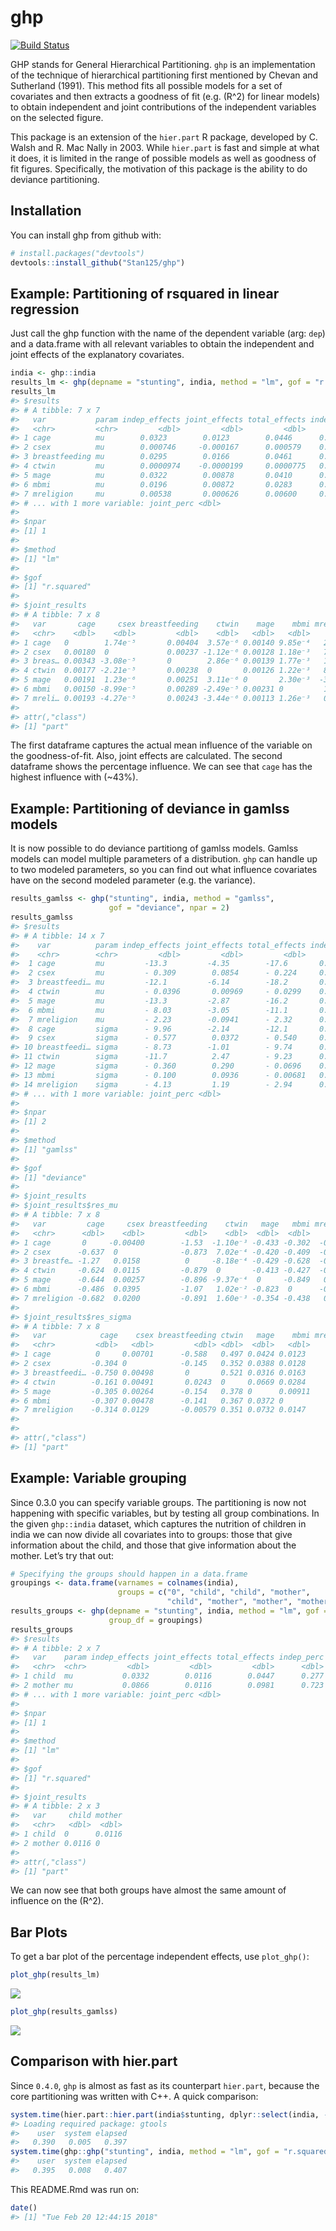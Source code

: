 
<!-- README.md is generated from README.Rmd. Please edit that file -->

# ghp

[![Build
Status](https://travis-ci.org/Stan125/ghp.svg?branch=master)](https://travis-ci.org/Stan125/ghp)

GHP stands for General Hierarchical Partitioning. `ghp` is an
implementation of the technique of hierarchical partitioning first
mentioned by Chevan and Sutherland (1991). This method fits all possible
models for a set of covariates and then extracts a goodness of fit (e.g.
\(R^2\) for linear models) to obtain independent and joint contributions
of the independent variables on the selected figure.

This package is an extension of the `hier.part` R package, developed by
C. Walsh and R. Mac Nally in 2003. While `hier.part` is fast and simple
at what it does, it is limited in the range of possible models as well
as goodness of fit figures. Specifically, the motivation of this package
is the ability to do deviance partitioning.

## Installation

You can install ghp from github with:

``` r
# install.packages("devtools")
devtools::install_github("Stan125/ghp")
```

## Example: Partitioning of rsquared in linear regression

Just call the ghp function with the name of the dependent variable (arg:
`dep`) and a data.frame with all relevant variables to obtain the
independent and joint effects of the explanatory covariates.

``` r
india <- ghp::india
results_lm <- ghp(depname = "stunting", india, method = "lm", gof = "r.squared")
results_lm
#> $results
#> # A tibble: 7 x 7
#>   var           param indep_effects joint_effects total_effects indep_perc
#>   <chr>         <chr>         <dbl>         <dbl>         <dbl>      <dbl>
#> 1 cage          mu        0.0323        0.0123        0.0446      0.269   
#> 2 csex          mu        0.000746     -0.000167      0.000579    0.00623 
#> 3 breastfeeding mu        0.0295        0.0166        0.0461      0.246   
#> 4 ctwin         mu        0.0000974    -0.0000199     0.0000775   0.000814
#> 5 mage          mu        0.0322        0.00878       0.0410      0.269   
#> 6 mbmi          mu        0.0196        0.00872       0.0283      0.164   
#> 7 mreligion     mu        0.00538       0.000626      0.00600     0.0449  
#> # ... with 1 more variable: joint_perc <dbl>
#> 
#> $npar
#> [1] 1
#> 
#> $method
#> [1] "lm"
#> 
#> $gof
#> [1] "r.squared"
#> 
#> $joint_results
#> # A tibble: 7 x 8
#>   var       cage     csex breastfeeding    ctwin    mage    mbmi mreligion
#>   <chr>    <dbl>    <dbl>         <dbl>    <dbl>   <dbl>   <dbl>     <dbl>
#> 1 cage   0        1.74e⁻⁵       0.00404  3.57e⁻⁶ 0.00140 9.85e⁻⁴   2.53e⁻⁴
#> 2 csex   0.00180  0             0.00237 -1.12e⁻⁶ 0.00128 1.18e⁻³   7.06e⁻⁵
#> 3 breas… 0.00343 -3.08e⁻⁵       0        2.86e⁻⁶ 0.00139 1.77e⁻³   1.41e⁻⁴
#> 4 ctwin  0.00177 -2.21e⁻⁵       0.00238  0       0.00126 1.22e⁻³   8.88e⁻⁵
#> 5 mage   0.00191  1.23e⁻⁶       0.00251  3.11e⁻⁶ 0       2.30e⁻³  -3.25e⁻⁵
#> 6 mbmi   0.00150 -8.99e⁻⁵       0.00289 -2.49e⁻⁵ 0.00231 0         1.05e⁻⁴
#> 7 mreli… 0.00193 -4.27e⁻⁵       0.00243 -3.44e⁻⁶ 0.00113 1.26e⁻³   0      
#> 
#> attr(,"class")
#> [1] "part"
```

The first dataframe captures the actual mean influence of the variable
on the goodness-of-fit. Also, joint effects are calculated. The second
dataframe shows the percentage influence. We can see that `cage` has the
highest influence with (~43%).

## Example: Partitioning of deviance in gamlss models

It is now possible to do deviance partitiong of gamlss models. Gamlss
models can model multiple parameters of a distribution. `ghp` can handle
up to two modeled parameters, so you can find out what influence
covariates have on the second modeled parameter (e.g. the variance).

``` r
results_gamlss <- ghp("stunting", india, method = "gamlss", 
                      gof = "deviance", npar = 2)
results_gamlss
#> $results
#> # A tibble: 14 x 7
#>    var          param indep_effects joint_effects total_effects indep_perc
#>    <chr>        <chr>         <dbl>         <dbl>         <dbl>      <dbl>
#>  1 cage         mu         -13.3         -4.35        -17.6       0.269   
#>  2 csex         mu         - 0.309        0.0854      - 0.224     0.00628 
#>  3 breastfeedi… mu         -12.1         -6.14        -18.2       0.245   
#>  4 ctwin        mu         - 0.0396       0.00969     - 0.0299    0.000804
#>  5 mage         mu         -13.3         -2.87        -16.2       0.270   
#>  6 mbmi         mu         - 8.03        -3.05        -11.1       0.163   
#>  7 mreligion    mu         - 2.23        -0.0941      - 2.32      0.0453  
#>  8 cage         sigma      - 9.96        -2.14        -12.1       0.280   
#>  9 csex         sigma      - 0.577        0.0372      - 0.540     0.0162  
#> 10 breastfeedi… sigma      - 8.73        -1.01        - 9.74      0.246   
#> 11 ctwin        sigma      -11.7          2.47        - 9.23      0.329   
#> 12 mage         sigma      - 0.360        0.290       - 0.0696    0.0101  
#> 13 mbmi         sigma      - 0.100        0.0936      - 0.00681   0.00282 
#> 14 mreligion    sigma      - 4.13         1.19        - 2.94      0.116   
#> # ... with 1 more variable: joint_perc <dbl>
#> 
#> $npar
#> [1] 2
#> 
#> $method
#> [1] "gamlss"
#> 
#> $gof
#> [1] "deviance"
#> 
#> $joint_results
#> $joint_results$res_mu
#> # A tibble: 7 x 8
#>   var         cage     csex breastfeeding    ctwin   mage   mbmi mreligion
#>   <chr>      <dbl>    <dbl>         <dbl>    <dbl>  <dbl>  <dbl>     <dbl>
#> 1 cage       0     -0.00400        -1.53  -1.10e⁻³ -0.433 -0.302  -0.0747 
#> 2 csex      -0.637  0              -0.873  7.02e⁻⁴ -0.420 -0.409  -0.00566
#> 3 breastfe… -1.27   0.0158          0     -8.18e⁻⁴ -0.429 -0.628  -0.0279 
#> 4 ctwin     -0.624  0.0115         -0.879  0       -0.413 -0.427  -0.0132 
#> 5 mage      -0.644  0.00257        -0.896 -9.37e⁻⁴  0     -0.849   0.0430 
#> 6 mbmi      -0.486  0.0395         -1.07   1.02e⁻² -0.823  0      -0.0156 
#> 7 mreligion -0.682  0.0200         -0.891  1.60e⁻³ -0.354 -0.438   0      
#> 
#> $joint_results$res_sigma
#> # A tibble: 7 x 8
#>   var            cage    csex breastfeeding ctwin   mage    mbmi mreligion
#>   <chr>         <dbl>   <dbl>         <dbl> <dbl>  <dbl>   <dbl>     <dbl>
#> 1 cage          0     0.00701      -0.588   0.497 0.0424 0.0123      0.162
#> 2 csex         -0.304 0            -0.145   0.352 0.0388 0.0128      0.178
#> 3 breastfeedi… -0.750 0.00498       0       0.521 0.0316 0.0163      0.308
#> 4 ctwin        -0.161 0.00491       0.0243  0     0.0669 0.0284      0.169
#> 5 mage         -0.305 0.00264      -0.154   0.378 0      0.00911     0.202
#> 6 mbmi         -0.307 0.00478      -0.141   0.367 0.0372 0           0.171
#> 7 mreligion    -0.314 0.0129       -0.00579 0.351 0.0732 0.0147      0    
#> 
#> 
#> attr(,"class")
#> [1] "part"
```

## Example: Variable grouping

Since 0.3.0 you can specify variable groups. The partitioning is now not
happening with specific variables, but by testing all group
combinations. In the given `ghp::india` dataset, which captures the
nutrition of children in india we can now divide all covariates into to
groups: those that give information about the child, and those that give
information about the mother. Let’s try that out:

``` r
# Specifying the groups should happen in a data.frame 
groupings <- data.frame(varnames = colnames(india), 
                        groups = c("0", "child", "child", "mother", 
                                   "child", "mother", "mother", "mother"))
results_groups <- ghp(depname = "stunting", india, method = "lm", gof = "r.squared",
                      group_df = groupings)
results_groups
#> $results
#> # A tibble: 2 x 7
#>   var    param indep_effects joint_effects total_effects indep_perc
#>   <chr>  <chr>         <dbl>         <dbl>         <dbl>      <dbl>
#> 1 child  mu           0.0332        0.0116        0.0447      0.277
#> 2 mother mu           0.0866        0.0116        0.0981      0.723
#> # ... with 1 more variable: joint_perc <dbl>
#> 
#> $npar
#> [1] 1
#> 
#> $method
#> [1] "lm"
#> 
#> $gof
#> [1] "r.squared"
#> 
#> $joint_results
#> # A tibble: 2 x 3
#>   var     child mother
#>   <chr>   <dbl>  <dbl>
#> 1 child  0      0.0116
#> 2 mother 0.0116 0     
#> 
#> attr(,"class")
#> [1] "part"
```

We can now see that both groups have almost the same amount of influence
on the \(R^2\).

## Bar Plots

To get a bar plot of the percentage independent effects, use
`plot_ghp()`:

``` r
plot_ghp(results_lm)
```

![](figures/barplot-1.png)<!-- -->

``` r
plot_ghp(results_gamlss)
```

![](figures/barplot-2.png)<!-- -->

## Comparison with hier.part

Since `0.4.0`, `ghp` is almost as fast as its counterpart `hier.part`,
because the core partitioning was written with C++. A quick
comparison:

``` r
system.time(hier.part::hier.part(india$stunting, dplyr::select(india, -stunting), gof = "Rsqu", barplot = FALSE))
#> Loading required package: gtools
#>    user  system elapsed 
#>   0.390   0.005   0.397
system.time(ghp::ghp("stunting", india, method = "lm", gof = "r.squared"))
#>    user  system elapsed 
#>   0.395   0.008   0.407
```

This README.Rmd was run on:

``` r
date()
#> [1] "Tue Feb 20 12:44:15 2018"
```
